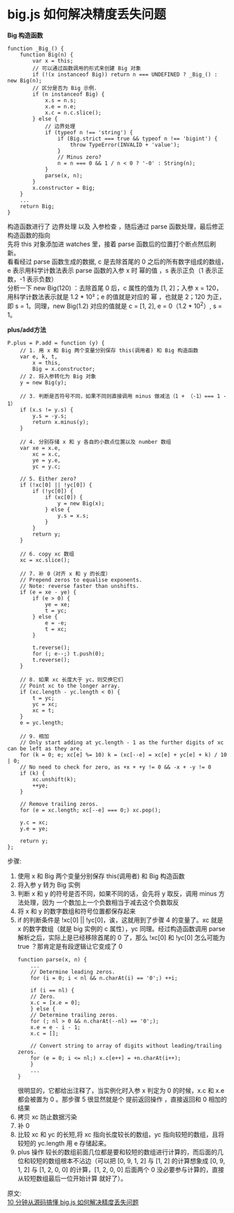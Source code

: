 # big.js 如何解决精度丢失问题
**Big 构造函数**  
``` 
function _Big_() {
    function Big(n) {
        var x = this;
        // 可以通过函数调用的形式来创建 Big 对象
        if (!(x instanceof Big)) return n === UNDEFINED ? _Big_() : new Big(n);
        // 区分是否为 Big 示例.
        if (n instanceof Big) {
            x.s = n.s;
            x.e = n.e;
            x.c = n.c.slice();
        } else {
            // 边界处理
            if (typeof n !== 'string') {
                if (Big.strict === true && typeof n !== 'bigint') {
                    throw TypeError(INVALID + 'value');
                }
                // Minus zero?
                n = n === 0 && 1 / n < 0 ? '-0' : String(n);
            }
            parse(x, n);
        }
        x.constructor = Big;
    }
    ...
    return Big;
}
```
构造函数进行了 边界处理 以及 入参检查 ，随后通过 parse 函数处理，最后修正构造函数的指向  
先将 this 对象添加进 watches 里，接着 parse 函数后的位置打个断点然后刷新。  
看看经过 parse 函数生成的数据,
c 是去除首尾的 0 之后的所有数字组成的数组，e 表示用科学计数法表示 parse 函数的入参 x 时 幂的值 ，s 表示正负（1 表示正数，-1 表示负数）  
分析一下 new Big(120) ：去除首尾 0 后，c 属性的值为 [1, 2]；入参 x = 120，用科学计数法表示就是 1.2 * 10²；e 的值就是对应的 幂 ，也就是 2；120 为正，即 s = 1。同理，new Big(1.2) 对应的值就是 c = [1, 2], e = 0（1.2 * 10<sup>2</sup>）, s = 1。  

**plus/add方法**  
``` 
P.plus = P.add = function (y) {
    // 1. 用 x 和 Big 两个变量分别保存 this(调用者) 和 Big 构造函数
    var e, k, t,
        x = this,
        Big = x.constructor;
    // 2. 将入参转化为 Big 对象
    y = new Big(y);

    // 3. 判断是否符号不同，如果不同则直接调用 minus 做减法（1 + （-1）=== 1 - 1）
    if (x.s != y.s) {
        y.s = -y.s;
        return x.minus(y);
    }
    
    // 4. 分别存储 x 和 y 各自的小数点位置以及 number 数组
    var xe = x.e,
        xc = x.c,
        ye = y.e,
        yc = y.c;

    // 5. Either zero?
    if (!xc[0] || !yc[0]) {
        if (!yc[0]) {
            if (xc[0]) {
                y = new Big(x);
            } else {
                y.s = x.s;
            }
        }
        return y;
    }
    
    // 6. copy xc 数组
    xc = xc.slice();
    
    // 7. 补 0（对齐 x 和 y 的长度）
    // Prepend zeros to equalise exponents.
    // Note: reverse faster than unshifts.
    if (e = xe - ye) {
        if (e > 0) {
            ye = xe;
            t = yc;
        } else {
            e = -e;
            t = xc;
        }

        t.reverse();
        for (; e--;) t.push(0);
        t.reverse();
    }
    
    // 8. 如果 xc 长度大于 yc，则交换它们
    // Point xc to the longer array.
    if (xc.length - yc.length < 0) {
        t = yc;
        yc = xc;
        xc = t;
    }
    e = yc.length;
    
    // 9. 相加
    // Only start adding at yc.length - 1 as the further digits of xc can be left as they are.
    for (k = 0; e; xc[e] %= 10) k = (xc[--e] = xc[e] + yc[e] + k) / 10 | 0;
    // No need to check for zero, as +x + +y != 0 && -x + -y != 0
    if (k) {
        xc.unshift(k);
        ++ye;
    }

    // Remove trailing zeros.
    for (e = xc.length; xc[--e] === 0;) xc.pop();

    y.c = xc;
    y.e = ye;

    return y;
};
```
步骤:
1. 使用 x 和 Big 两个变量分别保存 this(调用者) 和 Big 构造函数
2. 将入参 y 转为 Big 实例
3. 判断 x 和 y 的符号是否不同，如果不同的话，会先将 y 取反，调用 minus 方法处理，因为 一个数加上一个负数相当于减去这个负数取反
4. 将 x 和 y 的数字数组和符号位置都保存起来
5. if 的判断条件是 !xc[0] || !yc[0]，诶，这就用到了步骤 4 的变量了。xc 就是 x 的数字数组（就是 big 实例的 c 属性），yc 同理。经过构造函数调用 parse 解析之后，实际上是已经移除首尾的 0 了，那么 !xc[0] 和 !yc[0] 怎么可能为 true ？那肯定是有段逻辑让它变成了 0  
    ``` 
    function parse(x, n) {
        ...
        // Determine leading zeros.
        for (i = 0; i < nl && n.charAt(i) == '0';) ++i;

        if (i == nl) {
        // Zero.
        x.c = [x.e = 0];
        } else {
        // Determine trailing zeros.
        for (; nl > 0 && n.charAt(--nl) == '0';);
        x.e = e - i - 1;
        x.c = [];

        // Convert string to array of digits without leading/trailing zeros.
        for (e = 0; i <= nl;) x.c[e++] = +n.charAt(i++);
        }
        ...
    }
   ```
   很明显的，它都给出注释了，当实例化时入参 x 判定为 0 的时候，x.c 和 x.e 都会被置为 0 。那步骤 5 很显然就是个 提前返回操作 ，直接返回和 0 相加的结果
6. 拷贝 xc 防止数据污染
7. 补 0
8. 比较 xc 和 yc 的长短,将 xc 指向长度较长的数组，yc 指向较短的数组，且将较短的 yc.length 用 e 存储起来。
9. plus 操作
   较长的数组前面几位都是要和较短的数组进行计算的，而后面的几位和较短的数组根本不沾边（可以把 [0, 9, 1, 2] 与 [1, 2] 的计算想象成 [0, 9, 1, 2] 与 [1, 2, 0, 0] 的计算，[1, 2, 0, 0] 后面两个 0 没必要参与计算的，直接 从较短数组最后一位开始计算 就好了）。

原文:  
[10 分钟从源码搞懂 big.js 如何解决精度丢失问题](https://mp.weixin.qq.com/s/85I2e2ZoyqwO1cahobT73A)
